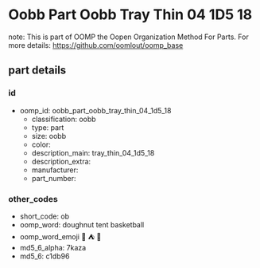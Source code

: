 # Oobb Part Oobb Tray Thin 04 1D5 18  

note: This is part of OOMP the Oopen Organization Method For Parts. For more details: https://github.com/oomlout/oomp_base

##  part details





### id
* oomp_id: oobb_part_oobb_tray_thin_04_1d5_18
  * classification: oobb
  * type: part
  * size: oobb
  * color: 
  * description_main: tray_thin_04_1d5_18
  * description_extra: 
  * manufacturer: 
  * part_number: 

### other_codes
* short_code: ob
* oomp_word: doughnut tent basketball
* oomp_word_emoji :doughnut: :tent: :basketball:
* md5_6_alpha: 7kaza
* md5_6: c1db96